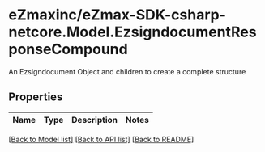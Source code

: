 # eZmaxinc/eZmax-SDK-csharp-netcore.Model.EzsigndocumentResponseCompound
An Ezsigndocument Object and children to create a complete structure
## Properties

Name | Type | Description | Notes
------------ | ------------- | ------------- | -------------

[[Back to Model list]](../README.md#documentation-for-models) [[Back to API list]](../README.md#documentation-for-api-endpoints) [[Back to README]](../README.md)

